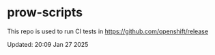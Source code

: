 # prow-scripts

This repo is used to run CI tests in https://github.com/openshift/release

Updated: 20:09 Jan 27 2025
